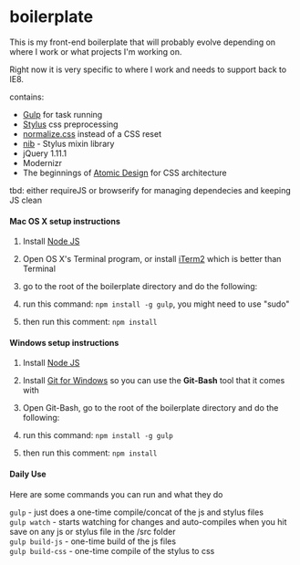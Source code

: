boilerplate
===========

This is my front-end boilerplate that will probably evolve depending on where I work or what projects I'm working on.  

Right now it is very specific to where I work and needs to support back to IE8.

contains:
 - [Gulp](http://gulpjs.com/) for task running
 - [Stylus](http://learnboost.github.io/stylus/) css preprocessing
 - [normalize.css](http://necolas.github.io/normalize.css/) instead of a CSS reset
 - [nib](http://visionmedia.github.io/nib/) - Stylus mixin library
 - jQuery 1.11.1
 - Modernizr
 - The beginnings of [Atomic Design](http://blog.groupbuddies.com/posts/32-our-css-sass-project-architecture-and-styleguide) for CSS architecture  
 

tbd: either requireJS or browserify for managing dependecies and keeping JS clean


#### Mac OS X setup instructions

1. Install [Node JS](http://nodejs.org/)

2. Open OS X's Terminal program, or install [iTerm2](http://www.iterm2.com/#/section/home) which is better than Terminal

3. go to the root of the boilerplate directory and do the following: 

4. run this command: ```npm install -g gulp```, you might need to use "sudo"

5. then run this comment: ```npm install```


#### Windows setup instructions

1. Install [Node JS](http://nodejs.org/)

2. Install [Git for Windows](http://git-scm.com/download/win) so you can use the **Git-Bash** tool that it comes with

3. Open Git-Bash, go to the root of the boilerplate directory and do the following: 

4. run this command: ```npm install -g gulp```

5. then run this comment: ```npm install```


#### Daily Use

Here are some commands you can run and what they do

```gulp```  - just does a one-time compile/concat of the js and stylus files  
```gulp watch``` - starts watching for changes and auto-compiles when you hit save on any js or stylus file in the /src folder  
```gulp build-js``` - one-time build of the js files  
```gulp build-css``` - one-time compile of the stylus to css  